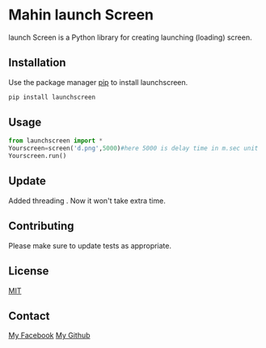 # Mahin launch Screen

launch Screen is a Python library for creating launching (loading) screen.

## Installation

Use the package manager [pip](https://pip.pypa.io/en/stable/) to install launchscreen.

```bash
pip install launchscreen
```

## Usage

```python
from launchscreen import *
Yourscreen=screen('d.png',5000)#here 5000 is delay time in m.sec unit
Yourscreen.run()

```
## Update
Added threading . Now it won't take extra time.

## Contributing


Please make sure to update tests as appropriate.

## License

[MIT](https://choosealicense.com/licenses/mit/)
## Contact
[My Facebook](https://www.facebook.com/root.mahin)
[My Github](https://www.github.com/mahinbinhasan)